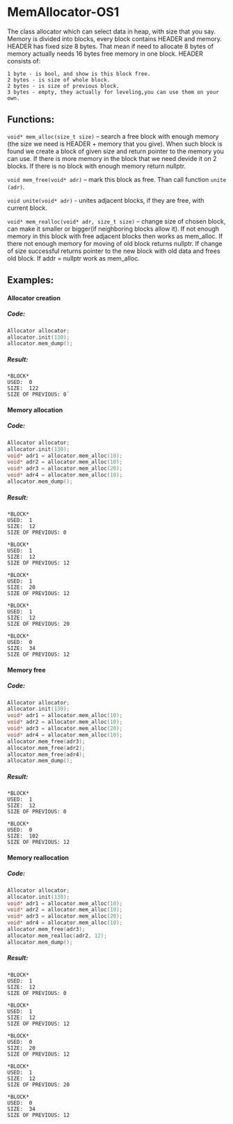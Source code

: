 # MemAllocator-OS1
The class allocator which can select data in heap, with size that you say. Memory is divided into blocks, every block contains HEADER and memory. HEADER has fixed size 8 bytes. That mean if need to allocate 8 bytes of memory actually needs 16 bytes free memory in one block. HEADER consists of:

```
1 byte - is bool, and show is this block free.
2 bytes - is size of whole block.
2 bytes - is size of previous block.
3 bytes - empty, they actually for leveling,you can use them on your own.
```

## Functions:

`void* mem_alloc(size_t size)` – search a free block with enough memory (the size we need is HEADER + memory that you give). When such block is found we create a block of given size and return pointer to the memory you can use. If there is more memory in the block that we need devide it on 2 blocks. If there is no block with enough memory return nullptr.

`void mem_free(void* adr)` – mark this block as free. Than call function `unite (adr)`.

`void unite(void* adr)` - unites adjacent blocks, if they are free, with current block.

`void* mem_realloc(void* adr, size_t size)` – change size of chosen block, can make it smaller or bigger(if neighboring blocks allow it). If not enough memory in this block with free adjacent blocks then works as mem_alloc. If there not enough memory for moving of old block returns nullptr. If change of size successful returns pointer to the new block with old data and frees old block. If addr = nullptr work as mem_alloc.

## Examples:

#### Allocator creation
##### Code:
```c++
Allocator allocator;
allocator.init(130);
allocator.mem_dump();
```
##### Result:
```
*BLOCK*
USED:  0
SIZE:  122
SIZE OF PREVIOUS: 0`
```

#### Memory allocation
##### Code:
```c++
Allocator allocator;
allocator.init(130);
void* adr1 = allocator.mem_alloc(10);
void* adr2 = allocator.mem_alloc(10);
void* adr3 = allocator.mem_alloc(20);
void* adr4 = allocator.mem_alloc(10);
allocator.mem_dump();
```
##### Result:
```
*BLOCK*
USED:  1
SIZE:  12
SIZE OF PREVIOUS: 0

*BLOCK*
USED:  1
SIZE:  12
SIZE OF PREVIOUS: 12

*BLOCK*
USED:  1
SIZE:  20
SIZE OF PREVIOUS: 12

*BLOCK*
USED:  1
SIZE:  12
SIZE OF PREVIOUS: 20

*BLOCK*
USED:  0
SIZE:  34
SIZE OF PREVIOUS: 12
```

#### Memory free
##### Code:
```c++
Allocator allocator;
allocator.init(130);
void* adr1 = allocator.mem_alloc(10);
void* adr2 = allocator.mem_alloc(10);
void* adr3 = allocator.mem_alloc(20);
void* adr4 = allocator.mem_alloc(10);
allocator.mem_free(adr3);
allocator.mem_free(adr2);
allocator.mem_free(adr4);
allocator.mem_dump();
```
##### Result:
```
*BLOCK*
USED:  1
SIZE:  12
SIZE OF PREVIOUS: 0

*BLOCK*
USED:  0
SIZE:  102
SIZE OF PREVIOUS: 12
```

#### Memory reallocation
##### Code:
```c++
Allocator allocator;
allocator.init(130);
void* adr1 = allocator.mem_alloc(10);
void* adr2 = allocator.mem_alloc(10);
void* adr3 = allocator.mem_alloc(20);
void* adr4 = allocator.mem_alloc(10);
allocator.mem_free(adr3);
allocator.mem_realloc(adr2, 12);
allocator.mem_dump();
```
##### Result:
```
*BLOCK*
USED:  1
SIZE:  12
SIZE OF PREVIOUS: 0

*BLOCK*
USED:  1
SIZE:  12
SIZE OF PREVIOUS: 12

*BLOCK*
USED:  0
SIZE:  20
SIZE OF PREVIOUS: 12

*BLOCK*
USED:  1
SIZE:  12
SIZE OF PREVIOUS: 20

*BLOCK*
USED:  0
SIZE:  34
SIZE OF PREVIOUS: 12
```
